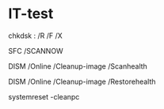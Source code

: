 # IT-test

chkdsk <directory>: /R /F /X

SFC /SCANNOW 

DISM /Online /Cleanup-image /Scanhealth


DISM /Online /Cleanup-image /Restorehealth


systemreset -cleanpc
